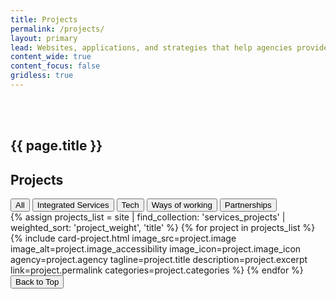 ```yaml
---
title: Projects
permalink: /projects/
layout: primary
lead: Websites, applications, and strategies that help agencies provide excellent value to the public.
content_wide: true
content_focus: false
gridless: true
---
```


<section class="background-medium project">
  <div class="nz-grid-full nz-flex banner">
    <div class="nz-grid nz-width-one-whole hero-callout-full hero-callout-no_button">
      <h1 class="page-title" style="padding-top: 3rem">
        {{ page.title }}
      </h1>
    </div>
  </div>
</section>

<section class="nz-section">
  <div class="nz-grid">
    <div class="nz-width-two-thirds">
      <h1>Projects</h1>
    </div>
  </div>
  
  <div class="nz-grid">
    <button class="categories-button-clear filter-button active-filter">All</button>
    <button class="categories-button filter-button" data-category="integrated-services">Integrated Services</button>
    <button class="categories-button filter-button" data-category="tech">Tech</button>
    <button class="categories-button filter-button" data-category="ways-of-working">Ways of working</button>
    <button class="categories-button filter-button" data-category="partnerships">Partnerships</button>
  </div>

  <div class="child-page-listing-projects nz-grid-full">
    <section class="nz-section">
      <div class="nz-section-bottom">
        <div class="projects-grid">
          {% assign projects_list = site | find_collection: 'services_projects' | weighted_sort: 'project_weight', 'title' %}
          {% for project in projects_list %}
            {% include card-project.html
            image_src=project.image
            image_alt=project.image_accessibility
            image_icon=project.image_icon
            agency=project.agency
            tagline=project.title
            description=project.excerpt
            link=project.permalink
            categories=project.categories
            %}
          {% endfor %}
          <button id="scrollToTopBtn" title="Go to top">Back to Top</button>
        </div>
      </div>
    </section>
  </div>
</section>
